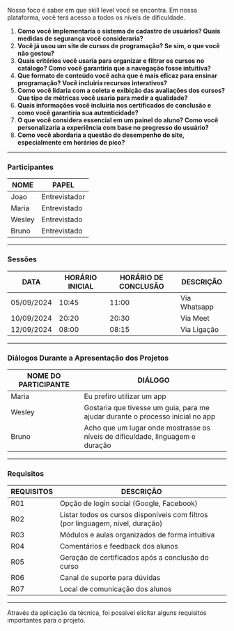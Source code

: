 Nosso foco é saber em que skill level você se encontra. Em nossa plataforma, você terá acesso a todos os níveis de dificuldade.

1. **Como você implementaria o sistema de cadastro de usuários? Quais medidas de segurança você consideraria?**
2. **Você já usou um site de cursos de programação? Se sim, o que você não gostou?**
3. **Quais critérios você usaria para organizar e filtrar os cursos no catálogo? Como você garantiria que a navegação fosse intuitiva?**
4. **Que formato de conteúdo você acha que é mais eficaz para ensinar programação? Você incluiria recursos interativos?**
5. **Como você lidaria com a coleta e exibição das avaliações dos cursos? Que tipo de métricas você usaria para medir a qualidade?**
6. **Quais informações você incluiria nos certificados de conclusão e como você garantiria sua autenticidade?**
7. **O que você considera essencial em um painel do aluno? Como você personalizaria a experiência com base no progresso do usuário?**
8. **Como você abordaria a questão do desempenho do site, especialmente em horários de pico?**

---

### Participantes

| NOME  | PAPEL         |
|-------|---------------|
| Joao  | Entrevistador |
| Maria | Entrevistado  |
| Wesley| Entrevistado  |
| Bruno | Entrevistado  |

---

### Sessões

| DATA       | HORÁRIO INICIAL | HORÁRIO DE CONCLUSÃO | DESCRIÇÃO    |
|------------|-----------------|----------------------|--------------|
| 05/09/2024 | 10:45           | 11:00                | Via Whatsapp |
| 10/09/2024 | 20:20           | 20:30                | Via Meet     |
| 12/09/2024 | 08:00           | 08:15                | Via Ligação  |

---

### Diálogos Durante a Apresentação dos Projetos

| NOME DO PARTICIPANTE | DIÁLOGO                                       |
|----------------------|------------------------------------------------|
| Maria                | Eu prefiro utilizar um app                    |
| Wesley               | Gostaria que tivesse um guia, para me ajudar durante o processo inicial no app |
| Bruno                | Acho que um lugar onde mostrasse os níveis de dificuldade, linguagem e duração  |

---

### Requisitos

| REQUISITOS | DESCRIÇÃO                                        |
|------------|--------------------------------------------------|
| R01        | Opção de login social (Google, Facebook)         |
| R02        | Listar todos os cursos disponíveis com filtros (por linguagem, nível, duração) |
| R03        | Módulos e aulas organizados de forma intuitiva   |
| R04        | Comentários e feedback dos alunos                |
| R05        | Geração de certificados após a conclusão do curso|
| R06        | Canal de suporte para dúvidas                    |
| R07        | Local de comunicação dos alunos                  |

---

Através da aplicação da técnica, foi possível elicitar alguns requisitos importantes para o projeto.
